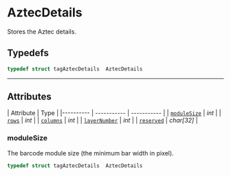 # AztecDetails
Stores the Aztec details.
  

## Typedefs

```cpp
typedef struct tagAztecDetails  AztecDetails
```  
---
## Attributes
  
| Attribute | Type |
|---------- | ----------- | ----------- |
| [`moduleSize`](#modulesize) | *int* |
| [`rows`](#rows) | *int* | 
| [`columns`](#columns) | *int* |
| [`layerNumber`](#layerNumber) | *int* |
| [`reserved`](#reserved) | *char\[32\]* |
  
  
### moduleSize
The barcode module size (the minimum bar width in pixel).
```cpp
typedef struct tagAztecDetails  AztecDetails
```  
